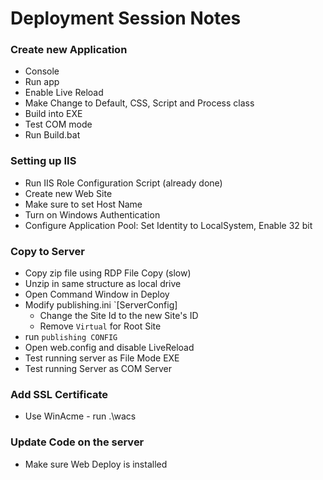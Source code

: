 # Deployment Session Notes

### Create new Application
* Console
* Run app
* Enable Live Reload
* Make Change to Default, CSS, Script and Process class
* Build into EXE
* Test COM mode
* Run Build.bat

### Setting up IIS
* Run IIS Role Configuration Script (already done)
* Create new Web Site
* Make sure to set Host Name
* Turn on Windows Authentication
* Configure Application Pool: Set Identity to LocalSystem, Enable 32 bit

### Copy to Server
* Copy zip file using RDP File Copy (slow)
* Unzip in same structure as local drive
* Open Command Window in Deploy
* Modify publishing.ini `[ServerConfig] 
    * Change the Site Id to the new Site's ID
    * Remove `Virtual` for Root Site
* run `publishing CONFIG`
* Open web.config and disable LiveReload
* Test running server as File Mode EXE
* Test running Server as COM Server

### Add SSL Certificate
* Use WinAcme - run .\wacs

### Update Code on the server
* Make sure Web Deploy is installed




